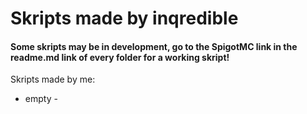 # Skripts made by inqredible

#### Some skripts may be in development, go to the SpigotMC link in the readme.md link of every folder for a working skript!

Skripts made by me:
- empty -
